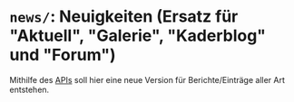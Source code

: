 # `news/`: Neuigkeiten (Ersatz für "Aktuell", "Galerie", "Kaderblog" und "Forum")

Mithilfe des [APIs](../api/README.md) soll hier eine neue Version für Berichte/Einträge aller Art entstehen.
